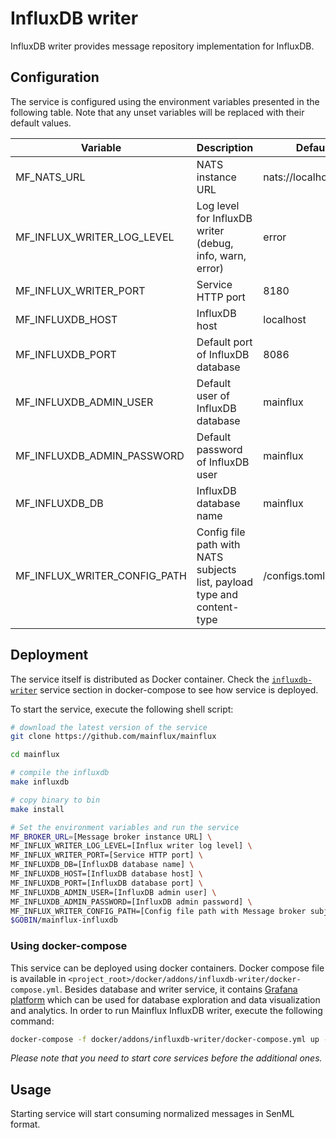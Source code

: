 # InfluxDB writer

InfluxDB writer provides message repository implementation for InfluxDB.

## Configuration

The service is configured using the environment variables presented in the
following table. Note that any unset variables will be replaced with their
default values.

| Variable                      | Description                                                             | Default                |
| ----------------------------- | ----------------------------------------------------------------------- | ---------------------- |
| MF_NATS_URL                   | NATS instance URL                                                       | nats://localhost:4222  |
| MF_INFLUX_WRITER_LOG_LEVEL    | Log level for InfluxDB writer (debug, info, warn, error)                | error                  |
| MF_INFLUX_WRITER_PORT         | Service HTTP port                                                       | 8180                   |
| MF_INFLUXDB_HOST              | InfluxDB host                                                           | localhost              |
| MF_INFLUXDB_PORT              | Default port of InfluxDB database                                       | 8086                   |
| MF_INFLUXDB_ADMIN_USER        | Default user of InfluxDB database                                       | mainflux               |
| MF_INFLUXDB_ADMIN_PASSWORD    | Default password of InfluxDB user                                       | mainflux               |
| MF_INFLUXDB_DB                | InfluxDB database name                                                  | mainflux               |
| MF_INFLUX_WRITER_CONFIG_PATH  | Config file path with NATS subjects list, payload type and content-type | /configs.toml          |

## Deployment

The service itself is distributed as Docker container. Check the [`influxdb-writer`](https://github.com/mainflux/mainflux/blob/master/docker/addons/influxdb-writer/docker-compose.yml#L35-L58) service section in docker-compose to see how service is deployed.

To start the service, execute the following shell script:

```bash
# download the latest version of the service
git clone https://github.com/mainflux/mainflux

cd mainflux

# compile the influxdb
make influxdb

# copy binary to bin
make install

# Set the environment variables and run the service
MF_BROKER_URL=[Message broker instance URL] \
MF_INFLUX_WRITER_LOG_LEVEL=[Influx writer log level] \
MF_INFLUX_WRITER_PORT=[Service HTTP port] \
MF_INFLUXDB_DB=[InfluxDB database name] \
MF_INFLUXDB_HOST=[InfluxDB database host] \
MF_INFLUXDB_PORT=[InfluxDB database port] \
MF_INFLUXDB_ADMIN_USER=[InfluxDB admin user] \
MF_INFLUXDB_ADMIN_PASSWORD=[InfluxDB admin password] \
MF_INFLUX_WRITER_CONFIG_PATH=[Config file path with Message broker subjects list, payload type and content-type] \
$GOBIN/mainflux-influxdb
```

### Using docker-compose

This service can be deployed using docker containers.
Docker compose file is available in `<project_root>/docker/addons/influxdb-writer/docker-compose.yml`. Besides database
and writer service, it contains [Grafana platform](https://grafana.com/) which can be used for database
exploration and data visualization and analytics. In order to run Mainflux InfluxDB writer, execute the following command:

```bash
docker-compose -f docker/addons/influxdb-writer/docker-compose.yml up -d
```

_Please note that you need to start core services before the additional ones._

## Usage

Starting service will start consuming normalized messages in SenML format.

[doc]: https://docs.mainflux.io
